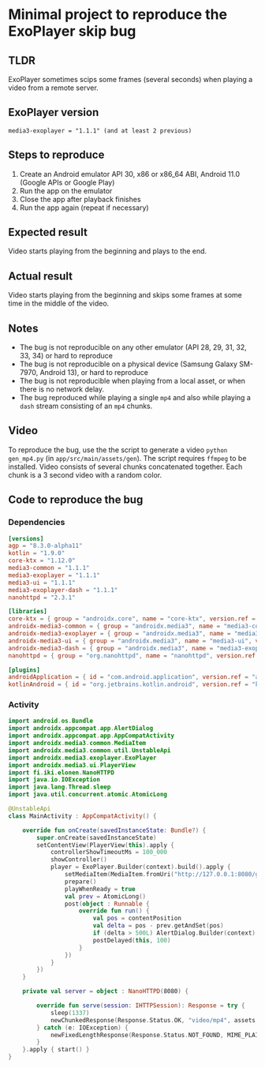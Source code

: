 
# Minimal project to reproduce the ExoPlayer skip bug

## TLDR

ExoPlayer sometimes scips some frames (several seconds) when playing a video from a remote server.

## ExoPlayer version

```
media3-exoplayer = "1.1.1" (and at least 2 previous)
```

## Steps to reproduce

1. Create an Android emulator API 30, x86 or x86_64 ABI, Android 11.0 (Google APIs or Google Play)
2. Run the app on the emulator
3. Close the app after playback finishes
4. Run the app again (repeat if necessary)

## Expected result

Video starts playing from the beginning and plays to the end.

## Actual result

Video starts playing from the beginning and skips some frames at some time in the middle of the video.

## Notes

- The bug is not reproducible on any other emulator (API 28, 29, 31, 32, 33, 34) or hard to reproduce
- The bug is not reproducible on a physical device (Samsung Galaxy SM-7970, Android 13), or hard to reproduce
- The bug is not reproducible when playing from a local asset, or when there is no network delay.
- The bug reproduced while playing a single `mp4` and also while playing a `dash` stream consisting of an `mp4` chunks.

## Video

To reproduce the bug, use the the script to generate a video `python gen_mp4.py` (in `app/src/main/assets/gen`). 
The script requires `ffmpeg` to be installed.
Video consists of several chunks concatenated together. Each chunk is a 3 second video with a random color.

## Code to reproduce the bug

### Dependencies
```toml
[versions]
agp = "8.3.0-alpha11"
kotlin = "1.9.0"
core-ktx = "1.12.0"
media3-common = "1.1.1"
media3-exoplayer = "1.1.1"
media3-ui = "1.1.1"
media3-exoplayer-dash = "1.1.1"
nanohttpd = "2.3.1"

[libraries]
core-ktx = { group = "androidx.core", name = "core-ktx", version.ref = "core-ktx" }
androidx-media3-common = { group = "androidx.media3", name = "media3-common", version.ref = "media3-common" }
androidx-media3-exoplayer = { group = "androidx.media3", name = "media3-exoplayer", version.ref = "media3-exoplayer" }
androidx-media3-ui = { group = "androidx.media3", name = "media3-ui", version.ref = "media3-ui" }
androidx-media3-dash = { group = "androidx.media3", name = "media3-exoplayer-dash", version.ref = "media3-exoplayer-dash" }
nanohttpd = { group = "org.nanohttpd", name = "nanohttpd", version.ref = "nanohttpd" }

[plugins]
androidApplication = { id = "com.android.application", version.ref = "agp" }
kotlinAndroid = { id = "org.jetbrains.kotlin.android", version.ref = "kotlin" }

```
### Activity

```kotlin
import android.os.Bundle
import androidx.appcompat.app.AlertDialog
import androidx.appcompat.app.AppCompatActivity
import androidx.media3.common.MediaItem
import androidx.media3.common.util.UnstableApi
import androidx.media3.exoplayer.ExoPlayer
import androidx.media3.ui.PlayerView
import fi.iki.elonen.NanoHTTPD
import java.io.IOException
import java.lang.Thread.sleep
import java.util.concurrent.atomic.AtomicLong

@UnstableApi
class MainActivity : AppCompatActivity() {

	override fun onCreate(savedInstanceState: Bundle?) {
		super.onCreate(savedInstanceState)
		setContentView(PlayerView(this).apply {
			controllerShowTimeoutMs = 100_000
			showController()
			player = ExoPlayer.Builder(context).build().apply {
				setMediaItem(MediaItem.fromUri("http://127.0.0.1:8080/gen/video.mp4"))
				prepare()
				playWhenReady = true
				val prev = AtomicLong()
				post(object : Runnable {
					override fun run() {
						val pos = contentPosition
						val delta = pos - prev.getAndSet(pos)
						if (delta > 500L) AlertDialog.Builder(context).setMessage("$delta ms skipped, pos=$pos").show()
						postDelayed(this, 100)
					}
				})
			}
		})
	}

	private val server = object : NanoHTTPD(8080) {

		override fun serve(session: IHTTPSession): Response = try {
			sleep(1337)
			newChunkedResponse(Response.Status.OK, "video/mp4", assets.open(session.uri.drop(1)))
		} catch (e: IOException) {
			newFixedLengthResponse(Response.Status.NOT_FOUND, MIME_PLAINTEXT, "File not found")
		}
	}.apply { start() }
}
```
